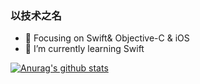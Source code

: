 ### 以技术之名 

<!--
**iamlay/iamlay** is a ✨ _special_ ✨ repository because its `README.md` (this file) appears on your GitHub profile.

Here are some ideas to get you started:

- 🔭 Focusing on Swift& Objective-C & iOS 
- 🌱 I’m currently learning Swift

-->
- 🔭 Focusing on Swift& Objective-C & iOS 
- 🌱 I’m currently learning Swift

[![Anurag's github stats](https://github-readme-stats.vercel.app/api?username=iamlay)](https://github.com/anuraghazra/github-readme-stats?theme=dark)
